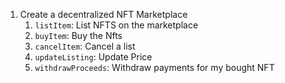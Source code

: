 1. Create a decentralized NFT Marketplace
   1. `listItem`: List NFTS on the marketplace
   2. `buyItem`: Buy the Nfts
   3. `cancelItem`: Cancel a list
   4. `updateListing`: Update Price
   5. `withdrawProceeds`: Withdraw payments for my bought NFT
